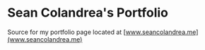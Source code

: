 # Sean Colandrea's Portfolio
Source for my portfolio page located at [www.seancolandrea.me](www.seancolandrea.me)
